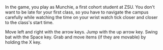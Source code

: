 In the game, you play as Munchie, a first cohort student at ZSU. You don't want to be late for your first class, so you have to navigate the campus carefully while watching the time on your wrist watch tick closer and closer to the class's start time.

Move left and right with the arrow keys. 
Jump with the up arrow key. 
Swing bat with the Space key.
Grab and move items (if they are movable) by holding the X key.